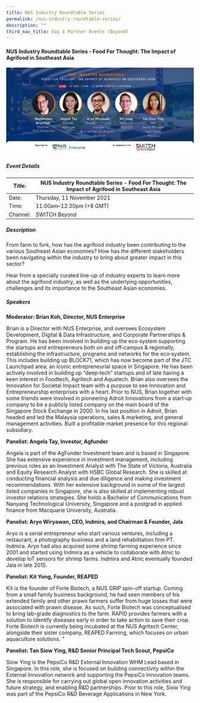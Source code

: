 ```yaml
---
title: NUS Industry Roundtable Series
permalink: /nus-industry-roundtable-series/
description: ""
third_nav_title: Day 4 Partner Events (Beyond)
---
```

#### NUS Industry Roundtable Series - Food For Thought: The Impact of Agrifood in Southeast Asia

![Alt text for image on Isomer site](/images/SWITCH_2021_NUS_Enterprise_Day_4_Event.png)

##### Event Details

| Title: | NUS Industry Roundtable Series - Food For Thought: The Impact of Agrifood in Southeast Asia |
| -------- | -------- |
| Date: | Thursday, 11 November 2021     |
| Time: | 11:00am–12:30pm (+8 GMT)    |
| Channel: | SWITCH Beyond     |

##### Description

From farm to fork, how has the agrifood industry been contributing to the various Southeast Asian economies? How has the different stakeholders been navigating within the industry to bring about greater impact in this sector?

Hear from a specially curated line-up of industry experts to learn more about the agrifood industry, as well as the underlying opportunities, challenges and its importance to the Southeast Asian economies.

##### Speakers

**Moderator: Brian Koh, Director, NUS Enterprise**

Brian is a Director with NUS Enterprise, and oversees Ecosystem Development, Digital & Data Infrastructure, and Corporate Partnerships & Program. He has been involved in building up the eco‐system supporting the startups and entrepreneurs both on and off‐campus & regionally, establishing the infrastructure, programs and networks for the eco‐system. This includes building up BLOCK71, which has now become part of the JTC Launchpad area; an iconic entrepreneurial space in Singapore. He has been actively involved in building up “deep‐tech” startups and of late having a keen interest in Foodtech, Agritech and Aquatech. Brian also oversees the Innovation for Societal Impact team with a purpose to see Innovation and Entrepreneurship enterprises with a heart. Prior to NUS, Brian together with some friends were involved in pioneering Adroit Innovations from a start‐up company to be a publicly listed company on the main board of the Singapore Stock Exchange in 2000. In his last position in Adroit, Brian headed and led the Malaysia operations, sales & marketing, and general management activities. Built a profitable market presence for this regional subsidiary.

**Panelist: Angela Tay, Investor, Agfunder**

Angela is part of the AgFunder Investment team and is based in Singapore. She has extensive experience in investment management, including previous roles as an Investment Analyst with The State of Victoria, Australia and Equity Research Analyst with HSBC Global Research. She is skilled at conducting financial analysis and due diligence and making investment recommendations. With her extensive background in some of the largest listed companies in Singapore, she is also skilled at implementing robust investor relations strategies. She holds a Bachelor of Communications from Nanyang Technological University, Singapore and a postgrad in applied finance from Macquarie University, Australia.

**Panelist: Aryo Wiryawan, CEO, Indmira, and Chairman & Founder, Jala**

Aryo is a serial entrepreneur who start various ventures, including a restaurant, a photography business and a land rehabilitation firm PT. Indmira. Aryo had also acquired some shrimp farming experience since 2001 and started using Indmira as a vehicle to collaborate with Atnic to develop IoT sensors for shrimp farms. Indmira and Atnic eventually founded Jala in late 2015.

**Panelist: Kit Yong, Founder, REAPED**

Kit is the founder of Forte Biotech, a NUS GRIP spin-off startup. Coming from a small family business background, he had seen members of his extended family and other prawn farmers suffer from huge losses that were associated with prawn disease. As such, Forte Biotech was conceptualised to bring lab-grade diagnostics to the farm. RAPID provides farmers with a solution to identify diseases early in order to take action to save their crop. Forte Biotech is currently being incubated at the NUS Agritech Center, alongside their sister company, REAPED Farming, which focuses on urban aquaculture solutions. "

**Panelist: Tan Siow Ying, R&D Senior Principal Tech Scout, PepsiCo**

Siow Ying is the PepsiCo R&D External Innovation WHM Lead based in Singapore. In this role, she is focused on building connectivity within the External Innovation network and supporting the PepsiCo Innovation teams. She is responsible for carrying out global open innovation activities and future strategy, and enabling R&D partnerships. Prior to this role, Siow Ying was part of the PepsiCo R&D Beverage Applications in New York.